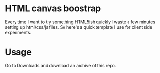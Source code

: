 # HTML canvas boostrap

Every time I want to try something HTML5ish quickly I waste a few minutes setting up html/css/js files.
So here's a quick template I use for client side experiments.

# Usage

Go to Downloads and download an archive of this repo.

